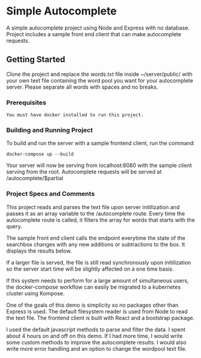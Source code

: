 # Simple Autocomplete

A simple autocomplete project using Node and Express with no database. Project includes a sample front end client that can make autocomplete requests.

## Getting Started

Clone the project and replace the words.txt file inside ~/server/public/ with your own text file containing the word pool you want for your autocomplete server. Please separate all words with spaces and no breaks. 

### Prerequisites

```
You must have docker installed to run this project.
```

### Building and Running Project

To build and run the server with a sample frontend client, run the command:

```
docker-compose up --build
```

Your server will now be serving from localhost:8080 with the sample client serving from the root.
Autocomplete requests will be served at /autocomplete/$partial

### Project Specs and Comments

This project reads and parses the text file upon server initilization and passes it as an array variable to the /autocomplete route. Every time the autocomplete route is called, it filters the array for words that starts with the query. 

The sample front end client calls the endpoint everytime the state of the searchbox changes with any new additions or subtractions to the box. It displays the results below.

If a larger file is served, the file is still read synchronously upon initilization so the server start time will be slightly affected on a one time basis.

If this system needs to perform for a large amount of simultaneous users, the docker-compose workflow can easily be migrated to a kubernetes cluster using Kompose.

One of the goals of this demo is simplicity so no packages other than Express is used. The default filesystem reader is used from Node to read the text file. The frontend client is built with React and a bootstrap package. 

I used the default javascript methods to parse and filter the data. I spent about 4 hours on and off on this demo. If I had more time, I would write some custom methods to improve the autocomplete results. I would also write more error handling and an option to change the wordpool text file.

